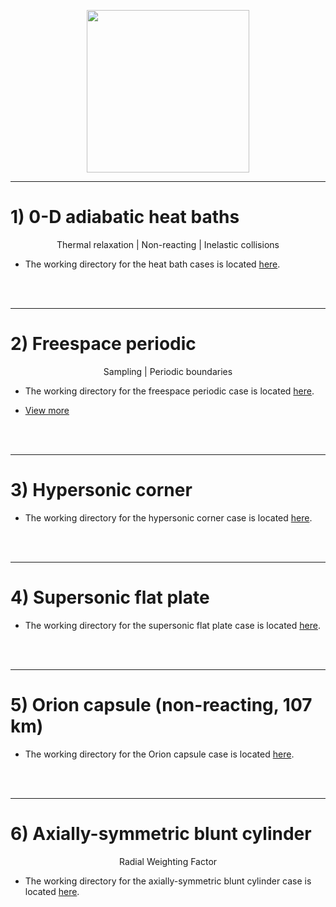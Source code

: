 <div class="paragraph"><p><br>
<br></p></div>
  
<p align="center">
<img src="https://github.com/vincentcasseau/hyStrath/blob/master/doc/images/dsmcFoamPlusLogo.png" width="260">
</p>

---  
# 1) 0-D adiabatic heat baths

<p align="center">
Thermal relaxation | Non-reacting | Inelastic collisions
</p>

+ The working directory for the heat bath cases is located [here](https://github.com/vincentcasseau/hyStrath/tree/master/run/hyStrath/dsmcFoam%2B/thermalRelaxation).  

<div class="paragraph"><p><br>
<br></p></div>


---
# 2) Freespace periodic

<p align="center">
Sampling | Periodic boundaries
</p>

+ The working directory for the freespace periodic case is located [here](https://github.com/vincentcasseau/hyStrath/tree/master/run/hyStrath/dsmcFoam%2B/threeDimensional/freeSpacePeriodic).  

+ [View more](https://github.com/vincentcasseau/hyStrath/wiki/Tutorials-::-dsmcFoam---::--freespace)

<div class="paragraph"><p><br>
<br></p></div>

---  

# 3) Hypersonic corner

<p align="center">

</p>

+ The working directory for the hypersonic corner case is located [here](https://github.com/vincentcasseau/hyStrath/tree/master/run/hyStrath/dsmcFoam%2B/threeDimensional/hypersonicCorner).  

<div class="paragraph"><p><br>
<br></p></div>

---  

# 4) Supersonic flat plate

<p align="center">

</p>

+ The working directory for the supersonic flat plate case is located [here](https://github.com/vincentcasseau/hyStrath/tree/master/run/hyStrath/dsmcFoam%2B/twoDimensional/supersonicFlatPlate).  

<div class="paragraph"><p><br>
<br></p></div>

---  

# 5) Orion capsule (non-reacting, 107 km)

<p align="center">

</p>

+ The working directory for the Orion capsule case is located [here](https://github.com/vincentcasseau/hyStrath/tree/master/run/hyStrath/dsmcFoam%2B/threeDimensional/orion107kmNR).  

<div class="paragraph"><p><br>
<br></p></div>

---  

# 6) Axially-symmetric blunt cylinder

<p align="center">
Radial Weighting Factor
</p>

+ The working directory for the axially-symmetric blunt cylinder case is located [here](https://github.com/vincentcasseau/hyStrath/tree/master/run/hyStrath/dsmcFoam%2B/axisymmetric/axisymmetricFlatnosedCylinder).  


<br>
